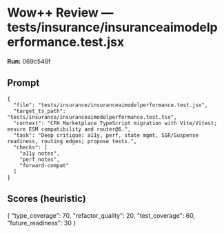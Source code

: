 # Wow++ Review — tests/insurance/insuranceaimodelperformance.test.jsx

**Run:** 069c548f

## Prompt

```
{
  "file": "tests/insurance/insuranceaimodelperformance.test.jsx",
  "target_ts_path": "tests/insurance/insuranceaimodelperformance.test.tsx",
  "context": "CFH Marketplace TypeScript migration with Vite/Vitest; ensure ESM compatibility and router@6.",
  "task": "Deep critique: a11y, perf, state mgmt, SSR/Suspense readiness, routing edges; propose tests.",
  "checks": [
    "a11y notes",
    "perf notes",
    "forward-compat"
  ]
}
```

## Scores (heuristic)

{
  "type_coverage": 70,
  "refactor_quality": 20,
  "test_coverage": 60,
  "future_readiness": 30
}
